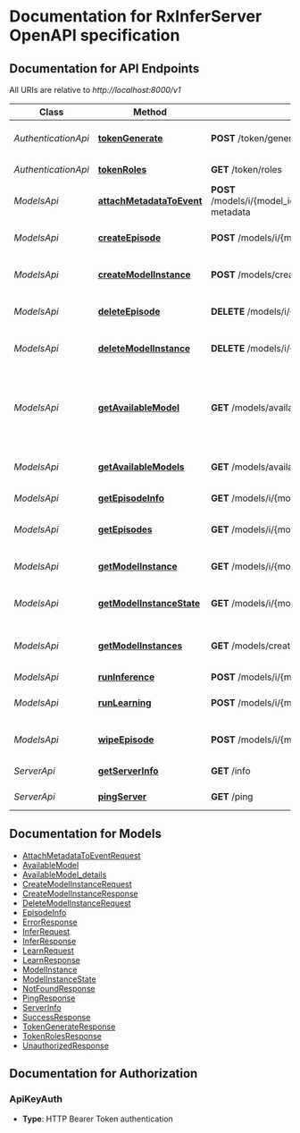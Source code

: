 # Documentation for RxInferServer OpenAPI specification

<a name="documentation-for-api-endpoints"></a>
## Documentation for API Endpoints

All URIs are relative to *http://localhost:8000/v1*

| Class | Method | HTTP request | Description |
|------------ | ------------- | ------------- | -------------|
| *AuthenticationApi* | [**tokenGenerate**](Apis/AuthenticationApi.md#tokengenerate) | **POST** /token/generate | Generate authentication token |
*AuthenticationApi* | [**tokenRoles**](Apis/AuthenticationApi.md#tokenroles) | **GET** /token/roles | Get token roles |
| *ModelsApi* | [**attachMetadataToEvent**](Apis/ModelsApi.md#attachmetadatatoevent) | **POST** /models/i/{model_id}/episodes/{episode_name}/events/{event_id}/attach-metadata | Attach metadata to an event |
*ModelsApi* | [**createEpisode**](Apis/ModelsApi.md#createepisode) | **POST** /models/i/{model_id}/episodes/{episode_name}/create | Create a new episode for a model |
*ModelsApi* | [**createModelInstance**](Apis/ModelsApi.md#createmodelinstance) | **POST** /models/create-instance | Create a new model instance |
*ModelsApi* | [**deleteEpisode**](Apis/ModelsApi.md#deleteepisode) | **DELETE** /models/i/{model_id}/episodes/{episode_name}/delete | Delete an episode for a model |
*ModelsApi* | [**deleteModelInstance**](Apis/ModelsApi.md#deletemodelinstance) | **DELETE** /models/i/{model_id} | Delete a model instance |
*ModelsApi* | [**getAvailableModel**](Apis/ModelsApi.md#getavailablemodel) | **GET** /models/available/{model_name} | Get information about a specific model available for creation |
*ModelsApi* | [**getAvailableModels**](Apis/ModelsApi.md#getavailablemodels) | **GET** /models/available | Get models available for creation |
*ModelsApi* | [**getEpisodeInfo**](Apis/ModelsApi.md#getepisodeinfo) | **GET** /models/i/{model_id}/episodes/{episode_name} | Get episode information |
*ModelsApi* | [**getEpisodes**](Apis/ModelsApi.md#getepisodes) | **GET** /models/i/{model_id}/episodes | Get all episodes for a model |
*ModelsApi* | [**getModelInstance**](Apis/ModelsApi.md#getmodelinstance) | **GET** /models/i/{model_id} | Get model instance information |
*ModelsApi* | [**getModelInstanceState**](Apis/ModelsApi.md#getmodelinstancestate) | **GET** /models/i/{model_id}/state | Get the state of a model instance |
*ModelsApi* | [**getModelInstances**](Apis/ModelsApi.md#getmodelinstances) | **GET** /models/created-instances | Get all created model instances |
*ModelsApi* | [**runInference**](Apis/ModelsApi.md#runinference) | **POST** /models/i/{model_id}/infer | Run inference |
*ModelsApi* | [**runLearning**](Apis/ModelsApi.md#runlearning) | **POST** /models/i/{model_id}/learn | Learn from previous observations |
*ModelsApi* | [**wipeEpisode**](Apis/ModelsApi.md#wipeepisode) | **POST** /models/i/{model_id}/episodes/{episode_name}/wipe | Wipe all events from an episode |
| *ServerApi* | [**getServerInfo**](Apis/ServerApi.md#getserverinfo) | **GET** /info | Get server information |
*ServerApi* | [**pingServer**](Apis/ServerApi.md#pingserver) | **GET** /ping | Health check endpoint |


<a name="documentation-for-models"></a>
## Documentation for Models

 - [AttachMetadataToEventRequest](./Models/AttachMetadataToEventRequest.md)
 - [AvailableModel](./Models/AvailableModel.md)
 - [AvailableModel_details](./Models/AvailableModel_details.md)
 - [CreateModelInstanceRequest](./Models/CreateModelInstanceRequest.md)
 - [CreateModelInstanceResponse](./Models/CreateModelInstanceResponse.md)
 - [DeleteModelInstanceRequest](./Models/DeleteModelInstanceRequest.md)
 - [EpisodeInfo](./Models/EpisodeInfo.md)
 - [ErrorResponse](./Models/ErrorResponse.md)
 - [InferRequest](./Models/InferRequest.md)
 - [InferResponse](./Models/InferResponse.md)
 - [LearnRequest](./Models/LearnRequest.md)
 - [LearnResponse](./Models/LearnResponse.md)
 - [ModelInstance](./Models/ModelInstance.md)
 - [ModelInstanceState](./Models/ModelInstanceState.md)
 - [NotFoundResponse](./Models/NotFoundResponse.md)
 - [PingResponse](./Models/PingResponse.md)
 - [ServerInfo](./Models/ServerInfo.md)
 - [SuccessResponse](./Models/SuccessResponse.md)
 - [TokenGenerateResponse](./Models/TokenGenerateResponse.md)
 - [TokenRolesResponse](./Models/TokenRolesResponse.md)
 - [UnauthorizedResponse](./Models/UnauthorizedResponse.md)


<a name="documentation-for-authorization"></a>
## Documentation for Authorization

<a name="ApiKeyAuth"></a>
### ApiKeyAuth

- **Type**: HTTP Bearer Token authentication

